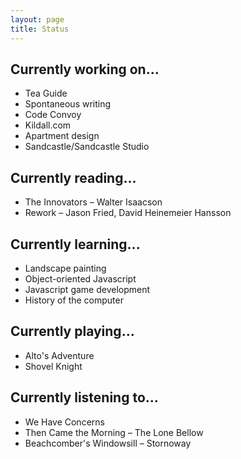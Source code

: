 ```yaml
---
layout: page
title: Status
---
```


## Currently working on...

* Tea Guide
* Spontaneous writing
* Code Convoy
* Kildall.com
* Apartment design
* Sandcastle/Sandcastle Studio

## Currently reading...

* The Innovators – Walter Isaacson
* Rework – Jason Fried, David Heinemeier Hansson

## Currently learning...

* Landscape painting
* Object-oriented Javascript
* Javascript game development
* History of the computer

## Currently playing...

* Alto's Adventure
* Shovel Knight

## Currently listening to...

* We Have Concerns
* Then Came the Morning – The Lone Bellow
* Beachcomber's Windowsill – Stornoway
